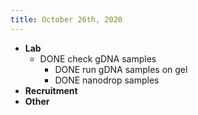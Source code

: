 ```yaml
---
title: October 26th, 2020
---
```


- **Lab**
	- DONE check gDNA samples
		- DONE run gDNA samples on gel
		- DONE nanodrop samples
- **Recruitment**
- **Other**